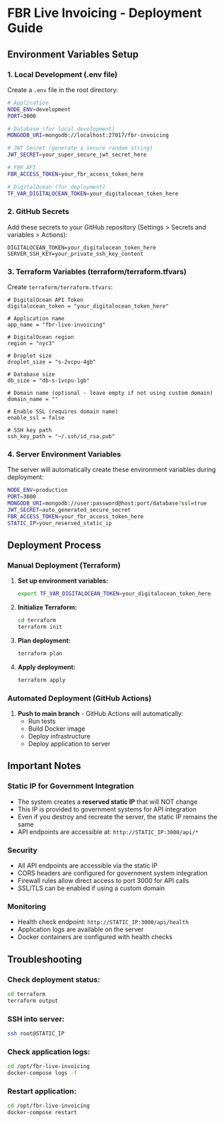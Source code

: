 # FBR Live Invoicing - Deployment Guide

## Environment Variables Setup

### 1. Local Development (.env file)
Create a `.env` file in the root directory:

```bash
# Application
NODE_ENV=development
PORT=3000

# Database (for local development)
MONGODB_URI=mongodb://localhost:27017/fbr-invoicing

# JWT Secret (generate a secure random string)
JWT_SECRET=your_super_secure_jwt_secret_here

# FBR API
FBR_ACCESS_TOKEN=your_fbr_access_token_here

# DigitalOcean (for deployment)
TF_VAR_DIGITALOCEAN_TOKEN=your_digitalocean_token_here
```

### 2. GitHub Secrets
Add these secrets to your GitHub repository (Settings > Secrets and variables > Actions):

```
DIGITALOCEAN_TOKEN=your_digitalocean_token_here
SERVER_SSH_KEY=your_private_ssh_key_content
```

### 3. Terraform Variables (terraform/terraform.tfvars)
Create `terraform/terraform.tfvars`:

```hcl
# DigitalOcean API Token
digitalocean_token = "your_digitalocean_token_here"

# Application name
app_name = "fbr-live-invoicing"

# DigitalOcean region
region = "nyc3"

# Droplet size
droplet_size = "s-2vcpu-4gb"

# Database size
db_size = "db-s-1vcpu-1gb"

# Domain name (optional - leave empty if not using custom domain)
domain_name = ""

# Enable SSL (requires domain name)
enable_ssl = false

# SSH key path
ssh_key_path = "~/.ssh/id_rsa.pub"
```

### 4. Server Environment Variables
The server will automatically create these environment variables during deployment:

```bash
NODE_ENV=production
PORT=3000
MONGODB_URI=mongodb://user:password@host:port/database?ssl=true
JWT_SECRET=auto_generated_secure_secret
FBR_ACCESS_TOKEN=your_fbr_access_token_here
STATIC_IP=your_reserved_static_ip
```

## Deployment Process

### Manual Deployment (Terraform)

1. **Set up environment variables:**
   ```bash
   export TF_VAR_DIGITALOCEAN_TOKEN=your_digitalocean_token_here
   ```

2. **Initialize Terraform:**
   ```bash
   cd terraform
   terraform init
   ```

3. **Plan deployment:**
   ```bash
   terraform plan
   ```

4. **Apply deployment:**
   ```bash
   terraform apply
   ```

### Automated Deployment (GitHub Actions)

1. **Push to main branch** - GitHub Actions will automatically:
   - Run tests
   - Build Docker image
   - Deploy infrastructure
   - Deploy application to server

## Important Notes

### Static IP for Government Integration
- The system creates a **reserved static IP** that will NOT change
- This IP is provided to government systems for API integration
- Even if you destroy and recreate the server, the static IP remains the same
- API endpoints are accessible at: `http://STATIC_IP:3000/api/*`

### Security
- All API endpoints are accessible via the static IP
- CORS headers are configured for government system integration
- Firewall rules allow direct access to port 3000 for API calls
- SSL/TLS can be enabled if using a custom domain

### Monitoring
- Health check endpoint: `http://STATIC_IP:3000/api/health`
- Application logs are available on the server
- Docker containers are configured with health checks

## Troubleshooting

### Check deployment status:
```bash
cd terraform
terraform output
```

### SSH into server:
```bash
ssh root@STATIC_IP
```

### Check application logs:
```bash
cd /opt/fbr-live-invoicing
docker-compose logs -f
```

### Restart application:
```bash
cd /opt/fbr-live-invoicing
docker-compose restart
```
